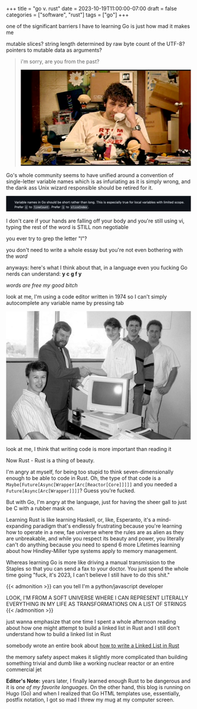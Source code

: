 +++
title = "go v. rust"
date = 2023-10-19T11:00:00-07:00
draft = false
categories = ["software", "rust"]
tags = ["go"]
+++

one of the significant barriers I have to learning Go is just how mad it makes me

mutable slices? string length determined by raw byte count of the UTF-8? pointers to mutable data as arguments?

> i'm sorry, are you from the past?
>
> ![](./thepast.png)

Go's whole community seems to have unified around a convention of single-letter variable names which is as infuriating as it is simply wrong, and the dank ass Unix wizard responsible should be retired for it.

![](./unix.png)

I don't care if your hands are falling off your body and you're still using vi, typing the rest of the word is STILL non negotiable

you ever try to grep the letter "l"?

you don't need to write a whole essay but you're not even bothering with the _word_

anyways: here's what I think about that, in a language even you fucking Go nerds can understand: **y c g f y**

_words are free my good bitch_

look at me, I'm using a code editor written in 1974 so I can't simply autocomplete any variable name by pressing tab

![](./write_only.png)

look at me, I think that writing code is more important than reading it

Now Rust - Rust is a thing of beauty.

I'm angry at myself, for being too stupid to think seven-dimensionally enough to be able to code in Rust. Oh, the type of that code is a `Maybe[Future[Async[Wrapper[Arc[Reactor[Core]]]]]` and you needed a `Future[Async[Arc[Wrapper]]]]`? Guess you're fucked.

But with Go, I'm angry at the language, just for having the sheer gall to just be C with a rubber mask on.

Learning Rust is like learning Haskell, or, like, Esperanto, it's a mind-expanding paradigm that's endlessly frustrating because you're learning how to operate in a new, fae universe where the rules are as alien as they are unbreakable, and while you respect its beauty and power, you literally can't do anything because you need to spend 6 more Lifetimes learning about how Hindley-Miller type systems apply to memory management.

Whereas learning Go is more like driving a manual transmission to the Staples so that you can send a fax to your doctor. You just spend the whole time going "fuck, it's 2023, I can't believe I still have to do this shit."

{{< admonition >}}
can you tell I'm a python/javascript developer

LOOK, I'M FROM A SOFT UNIVERSE WHERE I CAN REPRESENT LITERALLY EVERYTHING IN MY LIFE AS TRANSFORMATIONS ON A LIST OF STRINGS
{{< /admonition >}}

just wanna emphasize that one time I spent a whole afternoon reading about how one might attempt to build a linked list in Rust and I still don't understand how to build a linked list in Rust

somebody wrote an entire book about [how to write a Linked List in Rust](https://rust-unofficial.github.io/too-many-lists/)

the memory safety aspect makes it slightly more complicated than building something trivial and dumb like a working nuclear reactor or an entire commercial jet


**Editor's Note:** years later, I finally learned enough Rust to be dangerous and it is _one of my favorite languages_. On the other hand, this blog is running on Hugo (Go) and when I realized that Go HTML templates use, essentially, postfix notation, I got so mad I threw my mug at my computer screen.